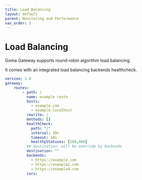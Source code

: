 ```yaml
---
title: Load Balancing
layout: default
parent: Monitoring and Performance
nav_order: 3
---
```



# Load Balancing

Goma Gateway supports round-robin algorithm load balancing.

It comes with an integrated load balancing backends healthcheck.

```yaml
version: 1.0
gateway:
    routes:
        - path: /
          name: example route
          hosts:
            - example.com
            - example.localhost
          rewrite: /
          methods: []
          healthCheck:
            path: "/"
            interval: 30s
            timeout: 10s
            healthyStatuses: [200,404]
          ## destination: will be override by backends
          destination: ""
          backends:
            - https://example.com
            - https://example2.com
            - https://example4.com
          cors:
```

